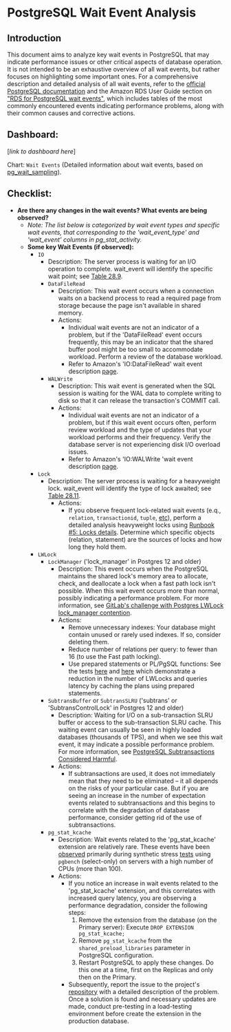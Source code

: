 # PostgreSQL Wait Event Analysis

## Introduction

This document aims to analyze key wait events in PostgreSQL that may indicate performance issues or other critical aspects of database operation. It is not intended to be an exhaustive overview of all wait events, but rather focuses on highlighting some important ones. For a comprehensive description and detailed analysis of all wait events, refer to the [official PostgreSQL documentation](https://www.postgresql.org/docs/current/monitoring-stats.html#WAIT-EVENT-TABLE) and the Amazon RDS User Guide section on ["RDS for PostgreSQL wait events"](https://docs.aws.amazon.com/AmazonRDS/latest/UserGuide/PostgreSQL.Tuning.concepts.summary.html), which includes tables of the most commonly encountered events indicating performance problems, along with their common causes and corrective actions.

## Dashboard:

[_link to dashboard here_]

Chart: `Wait Events` (Detailed information about wait events, based on [pg_wait_sampling](https://github.com/postgrespro/pg_wait_sampling)).

## Checklist:
  - **Are there any changes in the wait events? What events are being observed?**
    - _Note: The list below is categorized by wait event types and specific wait events, that corresponding to the 'wait_event_type' and 'wait_event' columns in pg_stat_activity._
    - **Some key Wait Events (if observed):**
      - `IO`
        - Description: The server process is waiting for an I/O operation to complete. wait_event will identify the specific wait point; see [Table 28.9](https://www.postgresql.org/docs/current/monitoring-stats.html#WAIT-EVENT-IO-TABLE).
        - `DataFileRead`
          - Description: This wait event occurs when a connection waits on a backend process to read a required page from storage because the page isn't available in shared memory.
          - Actions:
            - Individual wait events are not an indicator of a problem, but if the 'DataFileRead' event occurs frequently, this may be an indicator that the shared buffer pool might be too small to accommodate workload. Perform a review of the database workload.
            - Refer to Amazon's 'IO:DataFileRead' wait event description [page](https://docs.aws.amazon.com/AmazonRDS/latest/UserGuide/wait-event.iodatafileread.html).
        - `WALWrite`
          - Description: This wait event is generated when the SQL session is waiting for the WAL data to complete writing to disk so that it can release the transaction's COMMIT call.
          - Actions:
            - Individual wait events are not an indicator of a problem, but if this wait event occurs often, perform review workload and the type of updates that your workload performs and their frequency. Verify the database server is not experiencing disk I/O overload issues.
            - Refer to Amazon's 'IO:WALWrite 'wait event description [page](https://docs.aws.amazon.com/AmazonRDS/latest/UserGuide/wait-event.iowalwrite.html).
      - `Lock`
        - Description: The server process is waiting for a heavyweight lock. wait_event will identify the type of lock awaited; see [Table 28.11](https://www.postgresql.org/docs/current/monitoring-stats.html#WAIT-EVENT-LOCK-TABLE).
          - Actions:
            - If you observe frequent lock-related wait events (e.q., `relation`, `transactionid`, `tuple`, [etc](https://www.postgresql.org/docs/current/monitoring-stats.html#WAIT-EVENT-LOCK-TABLE)), perform a detailed analysis heavyweight locks using [Runbook #5: Locks details](./runbook_5.md). Determine which specific objects (relation, statement) are the sources of locks and how long they hold them.
      - `LWLock`
        - `LockManager` ('lock_manager' in Postgres 12 and older)
          - Description: This event occurs when the PostgreSQL maintains the shared lock's memory area to allocate, check, and deallocate a lock when a fast path lock isn't possible. When this wait event occurs more than normal, possibly indicating a performance problem. For more information, see [GitLab's challenge with Postgres LWLock lock_manager contention](https://gitlab.com/gitlab-com/gl-infra/scalability/-/issues/2301).
          - Actions:
            - Remove unnecessary indexes: Your database might contain unused or rarely used indexes. If so, consider deleting them.
            - Reduce number of relations per query: to fewer than 16 (to use the Fast path locking).
            - Use prepared statements or PL/PgSQL functions: See the tests [here](https://gitlab.com/postgres-ai/postgresql-consulting/tests-and-benchmarks/-/issues/41) and [here](https://gitlab.com/postgres-ai/postgresql-consulting/tests-and-benchmarks/-/issues/42) which demonstrate a reduction in the number of LWLocks and queries latency by caching the plans using prepared statements.
        - `SubtransBuffer` or `SubtransSLRU` ('subtrans' or 'SubtransControlLock' in Postgres 12 and older)
          - Description: Waiting for I/O on a sub-transaction SLRU buffer or access to the sub-transaction SLRU cache. This waiting event can usually be seen in highly loaded databases (thousands of TPS), and when we see this wait event, it may indicate a possible performance problem. For more information, see [PostgreSQL Subtransactions Considered Harmful](https://postgres.ai/blog/20210831-postgresql-subtransactions-considered-harmful).
          - Actions:
            - If subtransactions are used, it does not immediately mean that they need to be eliminated – it all depends on the risks of your particular case. But if you are seeing an increase in the number of expectation events related to subtransactions and this begins to correlate with the degradation of database performance, consider getting rid of the use of subtransactions.
        - `pg_stat_kcache`
          - Description: Wait events related to the 'pg_stat_kcache' extension are relatively rare. These events have been [observed](https://gitlab.com/postgres-ai/postgresql-consulting/tests-and-benchmarks/-/jobs/5865735816/artifacts/file/ARTIFACTS/2024-01-05-0425_c200/pg_wait_sampling_profile.csv) primarily during synthetic stress [tests](https://gitlab.com/postgres-ai/postgresql-consulting/tests-and-benchmarks/-/jobs/5865735814) using `pgbench` (select-only) on servers with a high number of CPUs (more than 100).
          - Actions:
            - If you notice an increase in wait events related to the 'pg_stat_kcache' extension, and this correlates with increased query latency, you are observing a performance degradation, consider the following steps:
              1. Remove the extension from the database (on the Primary server): Execute `DROP EXTENSION pg_stat_kcache;`
              2. Remove `pg_stat_kcache` from the `shared_preload_libraries` parameter in PostgreSQL configuration.
              3. Restart PostgreSQL to apply these changes. Do this one at a time, first on the Replicas and only then on the Primary.
            - Subsequently, report the issue to the project's [repository](https://github.com/powa-team/pg_stat_kcache) with a detailed description of the problem. Once a solution is found and necessary updates are made, conduct pre-testing in a load-testing environment before create the extension in the production database.

